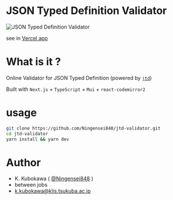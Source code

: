 # JSON Typed Definition Validator

![JSON Typed Definition Validator](https://storage.googleapis.com/zenn-user-upload/28c4a3872b4e44ea7e1d88ed.png)

see in [Vercel app](http://jtd-validator.vercel.app/)

# What is it ?

Online Validator for JSON Typed Definition (powered by [`jtd`](https://github.com/jsontypedef/json-typedef-js))

Built with `Next.js` + `TypeScript` + `Mui` + `react-codemirror2`

# usage

```bash
git clone https://github.com/Ningensei848/jtd-validator.git
cd jtd-validator
yarn install && yarn dev
```

# Author

- K. Kubokawa ( [@Ningensei848](https://github.com/Ningensei848) )
- between jobs
- k.kubokawa@klis.tsukuba.ac.jp
